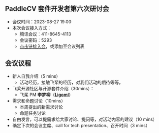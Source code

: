 ## PaddleCV 套件开发者第六次研讨会

* 会议时间：2023-08-27 19:00
* 本次会议接入方式：
  * 腾讯会议：411-8645-4113
  * 会议密码：5293
  * [点击链接入会](https://meeting.tencent.com/dm/join-by-code?meetingcode=41186454113)，或添加至会议列表

## 会议议程
- 新人自我介绍（5 mins）
  - 活动经历，接触飞桨的经历，对我们活动的期待等等。
- 飞桨开源社区与开源套件介绍（30mins）：
  - 飞桨 PM **李梦柳**（**[Ligoml](https://github.com/ligoml)**）
- 需求和命题讨论（10mins）
  - 本周提出的新需求讨论
  - 命题任务讨论
- 自由发言，可以提需求给大家讨论、提问等，对活动内容的建议（10 mins）
- 确定下次的会议主席、call for tech presentation、召开时间（3 mins）
